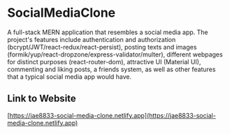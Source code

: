 # SocialMediaClone
A full-stack MERN application that resembles a social media app. The project's features include authentication and authorization (bcrypt/JWT/react-redux/react-persist), posting texts and images (formik/yup/react-dropzone/express-validator/multer), different webpages for distinct purposes (react-router-dom), attractive UI (Material UI), commenting and liking posts, a friends system, as well as other features that a typical social media app would have.

## Link to Website

[https://jae8833-social-media-clone.netlify.app](https://jae8833-social-media-clone.netlify.app)
